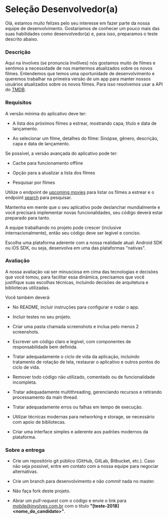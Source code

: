 # Seleção Desenvolvedor(a)



Olá, estamos muito felizes pelo seu interesse em fazer parte da nossa equipe de desenvolvimento. Gostaríamos de conhecer um pouco mais das suas habilidades como desenvolvedor(a) e, para isso, preparamos o teste descrito abaixo.



### Descrição



Aqui na Involves (se pronuncia Invôlves) nós gostamos muito de filmes e sentimos a necessidade de nos mantermos atualizados sobre os novos filmes. Entendemos que temos uma oportunidade de desenvolvimento e queremos trabalhar na primeira versão de um app para manter nossos usuários atualizados sobre os novos filmes. Para isso resolvemos usar a API do [TMDB](https://www.themoviedb.org/documentation/api?language=pt).



### Requisitos



A versão mínima do aplicativo deve ter:



- A lista dos próximos filmes a estrear, mostrando capa, título e data de lançamento.



- Ao selecionar um filme, detalhes do filme: Sinópse, gênero, descrição, capa e data de lançamento.



Se possível, a versão avançada do aplicativo pode ter:



- Cache para funcionamento offline



- Opção para a atualizar a lista dos filmes



- Pesquisar por filmes


Utilize o endpoint de [upcoming movies](https://developers.themoviedb.org/3/movies/get-upcoming) para listar os filmes a estrear e o endpoint [search](https://developers.themoviedb.org/3/search/search-movies) para pesquisar.


Mantenha em mente que o seu aplicativo pode deslanchar mundialmente e você precisará implementar novas funcionalidades, seu código deverá estar preparado para tanto. 



A equipe trabalhando no projeto pode crescer (inclusive internacionalmente), então seu código deve ser legível e conciso.



Escolha uma plataforma aderente com a nossa realidade atual: Android SDK ou iOS SDK, ou seja, desenvolva em uma das plataformas "nativas".



### Avaliação



A nossa avaliação vai ser minusciosa em cima das tecnologias e decisões que você tomou, para facilitar essa dinâmica, precisamos que você justifique suas escolhas técnicas, incluindo decisões de arquitetura e bibliotecas utilizadas.



Você também deverá:



- No README, incluir instruções para configurar e rodar o app.



- Incluir testes no seu projeto.



- Criar uma pasta chamada screenshots e inclua pelo menos 2 screenshots.


- Escrever um código claro e legível, com componentes de responsabilidade bem definida.

- Tratar adequadamente o ciclo de vida da aplicação, incluindo tratamento de rotação de tela, restaurar o aplicativo e outros pontos do ciclo de vida.

- Remover todo código não utilizado, comentado ou de funcionalidade incompleta.

- Tratar adequadamente multithreading, gerenciando recursos e retirando processamento da main thread.

- Tratar adequadamente erros ou falhas em tempo de execução.

- Utilizar técnicas modernas para networking e storage, se necessário com apoio de bibliotecas.

- Criar uma interface simples e aderente aos padrões modernos da plataforma.



### Sobre a entrega



- Crie um repositório git público (GitHub, GitLab, Bitbucket, etc.). Caso não seja possível, entre em contato com a nossa equipe para negociar alternativas.


- Crie um branch para desenvolvimento e não _commit_ nada no master.

- Não faça fork deste projeto.

- Abrar um _pull-request_ com o código e envie o link para mobile@involves.com.br com o título **"[teste-2018] <nome_do_candidato>"**.
